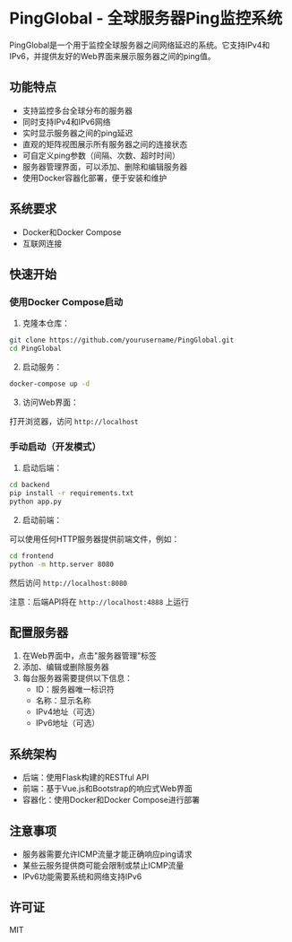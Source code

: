 # PingGlobal - 全球服务器Ping监控系统

PingGlobal是一个用于监控全球服务器之间网络延迟的系统。它支持IPv4和IPv6，并提供友好的Web界面来展示服务器之间的ping值。

## 功能特点

- 支持监控多台全球分布的服务器
- 同时支持IPv4和IPv6网络
- 实时显示服务器之间的ping延迟
- 直观的矩阵视图展示所有服务器之间的连接状态
- 可自定义ping参数（间隔、次数、超时时间）
- 服务器管理界面，可以添加、删除和编辑服务器
- 使用Docker容器化部署，便于安装和维护

## 系统要求

- Docker和Docker Compose
- 互联网连接

## 快速开始

### 使用Docker Compose启动

1. 克隆本仓库：

```bash
git clone https://github.com/yourusername/PingGlobal.git
cd PingGlobal
```

2. 启动服务：

```bash
docker-compose up -d
```

3. 访问Web界面：

打开浏览器，访问 `http://localhost`

### 手动启动（开发模式）

1. 启动后端：

```bash
cd backend
pip install -r requirements.txt
python app.py
```

2. 启动前端：

可以使用任何HTTP服务器提供前端文件，例如：

```bash
cd frontend
python -m http.server 8080
```

然后访问 `http://localhost:8080`

注意：后端API将在 `http://localhost:4888` 上运行

## 配置服务器

1. 在Web界面中，点击"服务器管理"标签
2. 添加、编辑或删除服务器
3. 每台服务器需要提供以下信息：
   - ID：服务器唯一标识符
   - 名称：显示名称
   - IPv4地址（可选）
   - IPv6地址（可选）

## 系统架构

- 后端：使用Flask构建的RESTful API
- 前端：基于Vue.js和Bootstrap的响应式Web界面
- 容器化：使用Docker和Docker Compose进行部署

## 注意事项

- 服务器需要允许ICMP流量才能正确响应ping请求
- 某些云服务提供商可能会限制或禁止ICMP流量
- IPv6功能需要系统和网络支持IPv6

## 许可证

MIT
